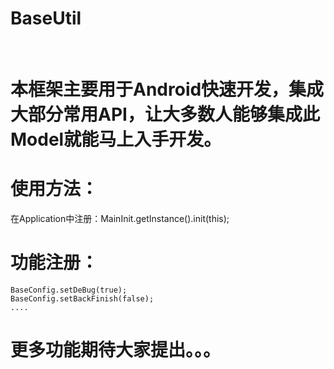 # BaseUtil
 
# 本框架主要用于Android快速开发，集成大部分常用API，让大多数人能够集成此Model就能马上入手开发。
# 使用方法：
在Application中注册：MainInit.getInstance().init(this);
# 功能注册：
```
BaseConfig.setDeBug(true);
BaseConfig.setBackFinish(false);
....
```
# 更多功能期待大家提出。。。
